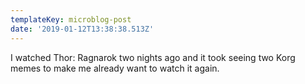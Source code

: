 ```yaml
---
templateKey: microblog-post
date: '2019-01-12T13:38:38.513Z'
---
```


I watched Thor: Ragnarok two nights ago and it took seeing two Korg memes to make me already want to watch it again.

